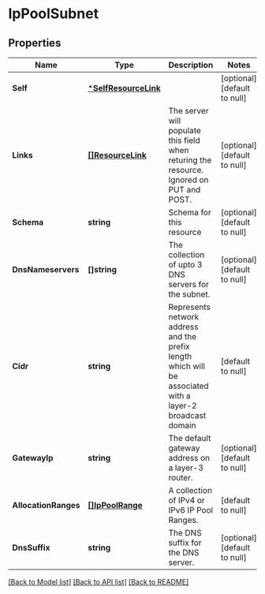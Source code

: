 # IpPoolSubnet

## Properties
Name | Type | Description | Notes
------------ | ------------- | ------------- | -------------
**Self** | [***SelfResourceLink**](SelfResourceLink.md) |  | [optional] [default to null]
**Links** | [**[]ResourceLink**](ResourceLink.md) | The server will populate this field when returing the resource. Ignored on PUT and POST. | [optional] [default to null]
**Schema** | **string** | Schema for this resource | [optional] [default to null]
**DnsNameservers** | **[]string** | The collection of upto 3 DNS servers for the subnet. | [optional] [default to null]
**Cidr** | **string** | Represents network address and the prefix length which will be associated with a layer-2 broadcast domain | [default to null]
**GatewayIp** | **string** | The default gateway address on a layer-3 router. | [optional] [default to null]
**AllocationRanges** | [**[]IpPoolRange**](IpPoolRange.md) | A collection of IPv4 or IPv6 IP Pool Ranges. | [default to null]
**DnsSuffix** | **string** | The DNS suffix for the DNS server. | [optional] [default to null]

[[Back to Model list]](../README.md#documentation-for-models) [[Back to API list]](../README.md#documentation-for-api-endpoints) [[Back to README]](../README.md)

